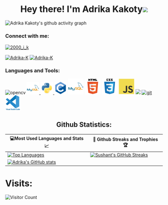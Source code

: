 <h1 align="center">Hey there! I'm Adrika Kakoty<img src="https://raw.githubusercontent.com/aemmadi/aemmadi/master/wave.gif" width="30px"></h1>



  ![Adrika Kakoty's github activity graph](https://activity-graph.herokuapp.com/graph?username=Adrika-K&theme=react-dark)




<h3 align="left">Connect with me:</h3>
<p align="left">
<a href="mailto:adrikakakoty2002@gmail.com?'Reaching out to you'='Hi, I want to enquire about...'" rel="noopener" target="_blank"><img align="center" src="https://image.flaticon.com/icons/png/512/732/732200.png" alt="2000_i_k" height="40" width="40" /></fa>


  <a href="https://www.linkedin.com/in/adrika-k/" target="blank"
    ><img
      align="center"
      src="https://raw.githubusercontent.com/rahuldkjain/github-profile-readme-generator/master/src/images/icons/Social/linked-in-alt.svg"
      alt="Adrika-K"
      height="30"
      width="40"
  /></a>
  <a href="https://instagram.com/_adrika_k_" target="blank"
    ><img
      align="center"
      src="https://raw.githubusercontent.com/rahuldkjain/github-profile-readme-generator/master/src/images/icons/Social/instagram.svg"
      alt="Adrika-K"
      height="30"
      width="40"
  /></a>
</p>
<h3 align="left">Languages and Tools:</h3>

 <p align="left">
     <img src="https://www.vectorlogo.zone/logos/opencv/opencv-icon.svg" alt="opencv" width="40" height="40"/> </a>
  </a>
    <a href="https://www.mysql.com/" target="_blank">
    <img
      src="https://raw.githubusercontent.com/devicons/devicon/master/icons/mysql/mysql-original-wordmark.svg"
      alt="mysql"
      width="40"
      height="40"
    />
  </a>
      <a href="https://www.python.org" target="_blank">
    <img
      src="https://raw.githubusercontent.com/devicons/devicon/master/icons/python/python-original.svg"
      alt="python"
      width="40"
      height="40"
    />
  </a>
  <img height="40" src="https://raw.githubusercontent.com/devicons/devicon/master/icons/c/c-original.svg">
  <img height="50" src="https://raw.githubusercontent.com/devicons/devicon/master/icons/mysql/mysql-original-wordmark.svg">
  <img height="50" src="https://raw.githubusercontent.com/devicons/devicon/master/icons/html5/html5-original-wordmark.svg">
  <img height="50" src="https://raw.githubusercontent.com/devicons/devicon/master/icons/css3/css3-original-wordmark.svg">
  <img height="50" src="https://raw.githubusercontent.com/devicons/devicon/master/icons/javascript/javascript-original.svg">
    <img height="50" src="https://github.com/valohai/ml-logos/blob/master/tensorflow-tf.svg">
  <a href="https://git-scm.com/" target="_blank">
    <img
      src="https://www.vectorlogo.zone/logos/git-scm/git-scm-icon.svg"
      alt="git"
      width="40"
      height="40"
    />
  </a>
  <img height="50" src="https://raw.githubusercontent.com/devicons/devicon/master/icons/vscode/vscode-original-wordmark.svg">
</p>


<h2 align="center">Github Statistics:</h2>

|💻Most Used Languages and Stats 📈|🎯 Github Streaks and Trophies 🏆|
|-----------------------------------|----------------------------------|
|[![Top Languages](https://github-readme-stats.vercel.app/api/top-langs/?username=Adrika-K&show_icons=true&theme=midnight-purple&layout=compact&hide_title=true)](https://github.com/Adrika-K)|[![Sushant's GitHub Streaks](https://github-readme-streak-stats.herokuapp.com/?user=Adrika-K&theme=midnight-purple&hide_border=true)](https://github.com/Adrika-K)
|[![Adrika's GitHub stats](https://github-readme-stats.vercel.app/api?username=Adrika-K&show_icons=true&theme=midnight-purple&hide_title=true)](https://github.com/Adrika-K)|
</p>
<h1 >Visits: </h1> 

![Visitor Count](https://profile-counter.glitch.me/Adrika-K/count.svg)
